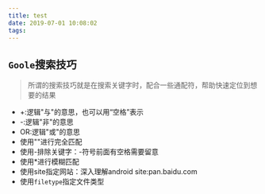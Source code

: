 ```yaml
---
title: test
date: 2019-07-01 10:08:02
tags:
---
```


## `Goole`搜索技巧
> 所谓的搜索技巧就是在搜索关键字时，配合一些通配符，帮助快速定位到想要的结果

* +:逻辑"与"的意思，也可以用“空格”表示
* -:逻辑"非"的意思
* OR:逻辑"或"的意思
* 使用""进行完全匹配
* 使用-排除关键字：-符号前面有空格需要留意
* 使用*进行模糊匹配
* 使用site指定网站：深入理解android site:pan.baidu.com
* 使用`filetype`指定文件类型